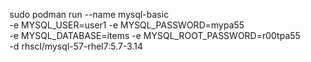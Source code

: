 sudo podman run --name mysql-basic \
-e MYSQL_USER=user1 -e MYSQL_PASSWORD=mypa55 \
-e MYSQL_DATABASE=items -e MYSQL_ROOT_PASSWORD=r00tpa55 \
-d rhscl/mysql-57-rhel7:5.7-3.14
